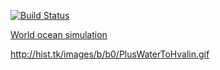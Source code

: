 [![Build Status](https://travis-ci.org/it4history/Logy.Exchange.svg?branch=master)](https://travis-ci.org/it4history/Logy.Exchange)

[World ocean simulation](http://hist.tk/hw/%D0%9A%D0%B0%D1%82%D0%B5%D0%B3%D0%BE%D1%80%D0%B8%D1%8F:%D0%9C%D0%BE%D0%B4%D0%B5%D0%BB%D1%8C_%D1%80%D0%B5%D0%BB%D1%8C%D0%B5%D1%84%D0%B0_%D0%97%D0%B5%D0%BC%D0%BB%D0%B8)

http://hist.tk/images/b/b0/PlusWaterToHvalin.gif
